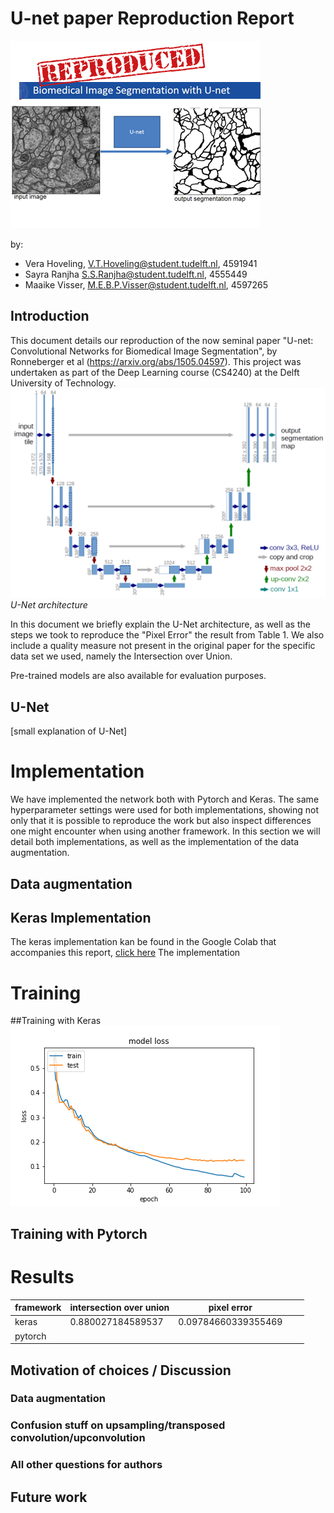 # U-net paper Reproduction Report
![alt text](/figs/teaserimage.png "U-net reproduction")

by: 
* Vera Hoveling, V.T.Hoveling@student.tudelft.nl, 4591941
* Sayra Ranjha S.S.Ranjha@student.tudelft.nl, 4555449
* Maaike Visser, M.E.B.P.Visser@student.tudelft.nl, 4597265

## Introduction
This document details our reproduction of the now seminal paper "U-net: Convolutional Networks for Biomedical Image Segmentation", by Ronneberger et al (https://arxiv.org/abs/1505.04597). This project was undertaken as part of the Deep Learning course (CS4240) at the Delft University of Technology. 
![alt text](/figs/u-net-architecture.png "U-net architecture")*U-Net architecture*

In this document we briefly explain the U-Net architecture, as well as the steps we took to reproduce the "Pixel Error" the result from Table 1. We also include a quality measure not present in the original paper for the specific data set we used, namely the Intersection over Union. 

Pre-trained models are also available for evaluation purposes. 

## U-Net 
[small explanation of U-Net]
 
# Implementation
We have implemented the network both with Pytorch and Keras. The same hyperparameter settings were used for both implementations, showing not only that it is possible to reproduce the work but also inspect differences one might encounter when using another framework. In this section we will detail both implementations, as well as the implementation of the data augmentation.
## Data augmentation
## Keras Implementation
The keras implementation kan be found in the Google Colab that accompanies this report, [click here](https://colab.research.google.com/drive/1iR5q2TLUXjYJtPW1v-eShGFQcmKILR7r) The implementation
# Training
##Training with Keras
![alt text](/figs/learning_curve_opt_SGD__100eps_wvalidation_lrscheduling.png "Training in Keras")

## Training with Pytorch

# Results

| framework | intersection over union | pixel error         |   |   |
|-----------|-------------------------|---------------------|---|---|
| keras     | 0.880027184589537       | 0.09784660339355469 |   |   |
| pytorch   |                         |                     |   |   |

## Motivation of choices / Discussion

### Data augmentation
### Confusion stuff on upsampling/transposed convolution/upconvolution
### All other questions for authors

## Future work
